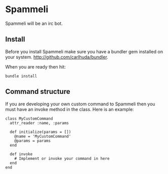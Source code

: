 # Spammeli

Spammeli will be an irc bot.

## Install

Before you install Spammeli make sure you have a bundler gem installed on your system. http://github.com/carlhuda/bundler.

When you are ready then hit:

    bundle install
    
## Command structure

If you are developing your own custom command to Spammeli then you must have an invoke method in the class. Here is an example:

    class MyCustomCommand
      attr_reader :name, :params
      
      def initialize(params = [])
        @name = 'MyCustomCommand'
        @params = params
      end
      
      def invoke
        # Implement or invoke your command in here
      end
    end